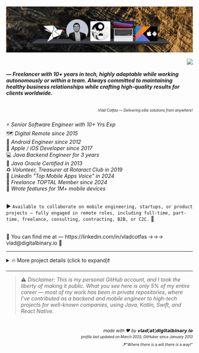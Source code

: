 [![Top Header](https://github.com/vlad-cotfas/vlad-cotfas/blob/main/extras/zen-header-crop-tiny.png)](https://digitalbinary.io)

<p align="right">
  <img src="https://komarev.com/ghpvc/?username=cotfas&color=red&base=100000" />
</p>

<b>
<i>
— Freelancer with 10+ years in tech, highly adaptable while working autonomously or within a team. Always committed to maintaining healthy business relationships while crafting high-quality results for clients worldwide.
</i>
</b>

##
<div dir="rtl"><sub><sup><i>!Vlad Cotfas — Delivering elite solutions from anywhere</i></sup></sub></div>

<br />
⚡ <i>Senior Software Engineer with 10+ Yrs Exp<br /></i>
🗺️ <i>Digital Remote since 2015<br /></i>
🤖 <i>Android Engineer since 2012<br /></i>
📱 <i>Apple / iOS Developer since 2017<br /></i>
💻 <i>Java Backend Engineer for 3 years<br /></i>
🏅 <i>Java Oracle Certified in 2013<br /></i>
♻️ <i>Volunteer, Treasurer at Rotaract Club in 2019<br /></i>
📲 <i>LinkedIn "Top Mobile Apps Voice" in 2024<br /></i>
💯 <i>Freelance TOPTAL Member since 2024<br /></i>
🧩 <i>Wrote features for 1M+ mobile devices<br /></i>
<br />

► `Available to collaborate on mobile engineering, startups, or product projects — fully engaged in remote roles, including full-time, part-time, freelance, consulting, contracting, B2B, or C2C.` 💯<br />

<br />
📍 You can find me at — https://linkedin.com/in/vladcotfas →→→ vlad@digitalbinary.io 📩<br />

<!--
<details><summary>🤝 𝗥𝗲𝗰𝗼𝗺𝗺𝗲𝗻𝗱𝗮𝘁𝗶𝗼𝗻 (click to expand)</summary>
<br />
<i>
<p align="justify">
<code>Gabriel M. (Founder and Owner) — “Cotfas has a passion for technologies Java and Android and excels at business oriented problem solving. He was able to walk into a position working on a very complex, enterprise sized application and make an immediate contribution to our team. He always had a grasp of what he should be working on and tackled his tasks in a quick and thorough manner. Cotfas was able to meet every rigid deadline put to him and always maintained an upbeat and motivated attitude. He is always studying up on new technologies and ready to share his findings with his team. He is always willing to help other developers solve problems and mentor junior programmers in an effective way. You can always count on him to contribute thoughtful design ideas and comprehensive solutions. He truly takes pride in his work and always writes eloquent and clean code. Cotfas is truly an asset to whatever company he works for.”</code>
</p>
</i>
</details>
-->



<!--
⚡️ 𝘞𝘪𝘵𝘩 𝟭𝟬+ 𝙮𝙚𝙖𝙧𝙨 𝘰𝘧 𝘤𝘰𝘮𝘮𝘦𝘳𝘤𝘪𝘢𝘭 𝘦𝘹𝘱𝘦𝘳𝘪𝘦𝘯𝘤𝘦 𝘱𝘳𝘰𝘷𝘪𝘥𝘪𝘯𝘨 𝘩𝘪𝘨𝘩-𝘲𝘶𝘢𝘭𝘪𝘵𝘺 𝘴𝘰𝘧𝘵𝘸𝘢𝘳𝘦 𝘴𝘰𝘭𝘶𝘵𝘪𝘰𝘯𝘴 𝘧𝘰𝘳 𝘣𝘶𝘴𝘪𝘯𝘦𝘴𝘴𝘦𝘴 𝘵𝘩𝘢𝘵 𝘯𝘦𝘦𝘥 𝘵𝘰 𝘴𝘰𝘭𝘷𝘦 𝘳𝘦𝘢𝘭-𝘭𝘪𝘧𝘦 𝘱𝘳𝘰𝘣𝘭𝘦𝘮𝘴 𝘸𝘰𝘳𝘭𝘥𝘸𝘪𝘥𝘦🌍.

🔰 𝘚𝘵𝘢𝘳𝘵𝘦𝘥 𝘮𝘺 𝘤𝘢𝘳𝘦𝘦𝘳 𝘪𝘯 𝟮𝟬𝟭𝟮 𝘢𝘴 𝘢𝘯 𝘈𝘯𝘥𝘳𝘰𝘪𝘥 𝘌𝘯𝘨𝘪𝘯𝘦𝘦𝘳 𝘪𝘯 𝘵𝘩𝘦 𝘢𝘶𝘵𝘰𝘮𝘰𝘵𝘪𝘷𝘦 𝘪𝘯𝘥𝘶𝘴𝘵𝘳𝘺 𝘧𝘰𝘳 𝘎𝘦𝘳𝘮𝘢𝘯 𝘤𝘰𝘮𝘱𝘢𝘯𝘪𝘦𝘴, 𝘸𝘩𝘦𝘳𝘦 𝘐 𝘱𝘰𝘭𝘪𝘴𝘩𝘦𝘥 𝘮𝘺 𝘱𝘳𝘰𝘨𝘳𝘢𝘮𝘮𝘪𝘯𝘨 𝘴𝘬𝘪𝘭𝘭𝘴 𝘶𝘯𝘵𝘪𝘭 𝟮𝟬𝟭𝟱. 𝘈𝘵 𝘵𝘩𝘢𝘵 𝘱𝘰𝘪𝘯𝘵, 𝘐 𝘳𝘦𝘢𝘭𝘪𝘴𝘦𝘥 𝘐 𝘸𝘢𝘯𝘵𝘦𝘥 𝘵𝘰 𝘢𝘥𝘷𝘢𝘯𝘤𝘦 𝘪𝘯 𝘮𝘺 𝘥𝘦𝘷𝘦𝘭𝘰𝘱𝘮𝘦𝘯𝘵 𝘱𝘢𝘵𝘩, 𝘴𝘰 𝘐 𝘤𝘳𝘦𝘢𝘵𝘦𝘥 𝘵𝘸𝘰 𝘈𝘯𝘥𝘳𝘰𝘪𝘥 𝘢𝘱𝘱𝘴: 𝘰𝘯𝘦 𝘸𝘪𝘵𝘩 𝘧𝘪𝘯𝘢𝘯𝘤𝘦 𝘮𝘢𝘯𝘢𝘨𝘦𝘮𝘦𝘯𝘵, 𝘵𝘰 𝘨𝘢𝘪𝘯 𝘮𝘰𝘳𝘦 𝘤𝘰𝘯𝘵𝘳𝘰𝘭 𝘰𝘷𝘦𝘳 𝘮𝘺 𝘧𝘪𝘯𝘢𝘯𝘤𝘦𝘴, 𝘢𝘯𝘥 𝘢𝘯𝘰𝘵𝘩𝘦𝘳 𝘧𝘰𝘳 𝘥𝘢𝘪𝘭𝘺 𝘪𝘯𝘴𝘱𝘪𝘳𝘢𝘵𝘪𝘰𝘯𝘢𝘭 𝘲𝘶𝘰𝘵𝘦𝘴, 𝘸𝘩𝘪𝘤𝘩 𝘨𝘢𝘪𝘯𝘦𝘥 𝟯𝟴𝙠+ 𝙞𝙣𝙨𝙩𝙖𝙡𝙡𝙨.

🧩 𝘈𝘥𝘥𝘪𝘵𝘪𝘰𝘯𝘢𝘭𝘭𝘺, 𝘐 𝘩𝘢𝘷𝘦 𝘸𝘰𝘳𝘬𝘦𝘥 𝘢𝘴 𝘢 𝙛𝙧𝙚𝙚𝙡𝙖𝙣𝙘𝙚𝙧 𝙖𝙣𝙙 𝙘𝙤𝙣𝙨𝙪𝙡𝙩𝙖𝙣𝙩 𝘰𝘯 𝘭𝘢𝘳𝘨𝘦-𝘴𝘤𝘢𝘭𝘦 𝘱𝘳𝘰𝘫𝘦𝘤𝘵𝘴 𝘢𝘤𝘳𝘰𝘴𝘴 𝘷𝘢𝘳𝘪𝘰𝘶𝘴 𝘪𝘯𝘥𝘶𝘴𝘵𝘳𝘪𝘦𝘴:
- 𝘏𝘦𝘢𝘭𝘵𝘩𝘤𝘢𝘳𝘦: 𝘥𝘦𝘷𝘦𝘭𝘰𝘱𝘦𝘥 𝘤𝘰𝘮𝘱𝘭𝘦𝘹 𝘴𝘰𝘧𝘵𝘸𝘢𝘳𝘦 𝘴𝘰𝘭𝘶𝘵𝘪𝘰𝘯𝘴 𝘰𝘯 𝘢 𝘮𝘢𝘫𝘰𝘳 𝘴𝘤𝘢𝘭𝘦 𝘧𝘰𝘳 𝙘𝙤𝙧𝙥𝙤𝙧𝙖𝙩𝙞𝙤𝙣𝙨 𝙬𝙞𝙩𝙝 𝟭𝟬𝙠+ 𝙚𝙢𝙥𝙡𝙤𝙮𝙚𝙚𝙨.
- 𝘌𝘮𝘦𝘳𝘨𝘦𝘯𝘤𝘺 𝘚𝘖𝘚: 𝘨𝘢𝘪𝘯𝘦𝘥 𝘦𝘹𝘵𝘦𝘯𝘴𝘪𝘷𝘦 𝘬𝘯𝘰𝘸𝘭𝘦𝘥𝘨𝘦 𝘪𝘯 𝘊𝘩𝘢𝘵, 𝘊𝘢𝘮𝘦𝘳𝘢, 𝘎𝘦𝘰-𝘧𝘦𝘯𝘤𝘪𝘯𝘨 𝘢𝘯𝘥 𝘓𝘰𝘤𝘢𝘵𝘪𝘰𝘯 𝘴𝘦𝘳𝘷𝘪𝘤𝘦𝘴, 𝙙𝙚𝙨𝙞𝙜𝙣𝙚𝙙 𝙖 𝙛𝙪𝙣𝙘𝙩𝙞𝙤𝙣𝙖𝙡 𝙖𝙧𝙘𝙝𝙞𝙩𝙚𝙘𝙩𝙪𝙧𝙚, 𝘤𝘳𝘦𝘢𝘵𝘦𝘥 𝘢𝘯 𝘪𝘮𝘱𝘭𝘦𝘮𝘦𝘯𝘵𝘢𝘵𝘪𝘰𝘯 𝘱𝘭𝘢𝘯, 𝘢𝘯𝘥 𝘤𝘰𝘰𝘳𝘥𝘪𝘯𝘢𝘵𝘦𝘥 𝘵𝘩𝘦 𝘱𝘳𝘰𝘫𝘦𝘤𝘵 𝘥𝘦𝘭𝘪𝘷𝘦𝘳𝘢𝘣𝘭𝘦𝘴 𝘢𝘯𝘥 𝘵𝘩𝘦 𝘵𝘦𝘢𝘮 𝘦𝘧𝘧𝘰𝘳𝘵𝘴.
- 𝘉𝘶𝘴𝘪𝘯𝘦𝘴𝘴 𝘕𝘦𝘸𝘴: 𝘸𝘰𝘳𝘬𝘦𝘥 𝘰𝘯 𝘢𝘯 𝘈𝘯𝘥𝘳𝘰𝘪𝘥 𝘢𝘱𝘱 𝘵𝘩𝘢𝘵 𝘢𝘤𝘩𝘪𝘦𝘷𝘦𝘥 𝟱𝟬𝟬𝗸+ 𝙙𝙤𝙬𝙣𝙡𝙤𝙖𝙙𝙨.
- 𝘚𝘦𝘳𝘷𝘪𝘤𝘦 𝘱𝘳𝘰𝘷𝘪𝘥𝘦𝘳 𝘪𝘯 𝘵𝘩𝘦 𝘗𝘦𝘵 𝘢𝘯𝘥 𝘖𝘸𝘯𝘦𝘳 𝘴𝘦𝘤𝘵𝘰𝘳: 𝘥𝘦𝘷𝘦𝘭𝘰𝘱𝘦𝘥 𝘤𝘰𝘮𝘱𝘭𝘦𝘹 𝘮𝘰𝘣𝘪𝘭𝘦 𝘼𝙣𝙙𝙧𝙤𝙞𝙙 𝙖𝙣𝙙 𝙞𝙊𝙎 𝙛𝙚𝙖𝙩𝙪𝙧𝙚𝙨 𝙪𝙨𝙚𝙙 𝙗𝙮 𝟭𝙈+ 𝙪𝙨𝙚𝙧𝙨 𝙬𝙤𝙧𝙡𝙙𝙬𝙞𝙙𝙚, 𝘸𝘰𝘳𝘬𝘦𝘥 𝘵𝘩𝘳𝘰𝘶𝘨𝘩 𝘢𝘭𝘭 𝘱𝘳𝘰𝘤𝘦𝘴𝘴𝘦𝘴 𝘧𝘳𝘰𝘮 𝘐𝘗 𝘵𝘰 𝘥𝘦𝘷𝘦𝘭𝘰𝘱𝘮𝘦𝘯𝘵, 𝘵𝘦𝘴𝘵𝘪𝘯𝘨, 𝘗𝘙, 𝘘𝘈, 𝘱𝘳𝘰𝘥𝘶𝘤𝘵𝘪𝘰𝘯, 𝘳𝘦𝘭𝘦𝘢𝘴𝘪𝘯𝘨 𝘧𝘦𝘢𝘵𝘶𝘳𝘦𝘴 𝘪𝘯𝘤𝘳𝘦𝘮𝘦𝘯𝘵𝘢𝘭𝘭𝘺, 𝘢𝘯𝘥 𝘮𝘰𝘯𝘪𝘵𝘰𝘳𝘦𝘥 𝘦𝘢𝘤𝘩 𝘴𝘵𝘦𝘱 𝘵𝘰 𝘦𝘯𝘴𝘶𝘳𝘦 𝘢𝘭𝘭 𝘣𝘶𝘴𝘪𝘯𝘦𝘴𝘴 𝘳𝘦𝘲𝘶𝘪𝘳𝘦𝘮𝘦𝘯𝘵𝘴 𝘸𝘦𝘳𝘦 𝘮𝘦𝘵.


##

<br />
📍 𝗠𝘆 𝘀𝗸𝗶𝗹𝗹 𝘀𝗲𝘁 𝗶𝘀:<br />
✅ 𝘛𝘦𝘤𝘩𝘯𝘰𝘭𝘰𝘨𝘪𝘦𝘴: 𝘈𝘯𝘥𝘳𝘰𝘪𝘥, 𝘑𝘢𝘷𝘢, 𝘒𝘰𝘵𝘭𝘪𝘯, 𝘪𝘖𝘚, 𝘖𝘣𝘫𝘦𝘤𝘵𝘪𝘷𝘦-𝘊, 𝘚𝘸𝘪𝘧𝘵, 𝘙𝘦𝘢𝘤𝘵 𝘕𝘢𝘵𝘪𝘷𝘦, 𝘚𝘦𝘤𝘶𝘳𝘪𝘵𝘺, 𝘋𝘢𝘵𝘢𝘣𝘢𝘴𝘦, 𝘉𝘢𝘤𝘬𝘦𝘯𝘥, 𝘜𝘐/𝘜𝘟, 𝘙𝘦𝘴𝘵 𝘈𝘗𝘐, 𝘔𝘶𝘭𝘵𝘪-𝘛𝘩𝘳𝘦𝘢𝘥𝘪𝘯𝘨, 𝘜𝘯𝘪𝘵 𝘛𝘦𝘴𝘵𝘪𝘯𝘨.<br />
✅ 𝘚𝘰𝘧𝘵𝘸𝘢𝘳𝘦 𝘈𝘳𝘤𝘩𝘪𝘵𝘦𝘤𝘵𝘶𝘳𝘦: 𝘋𝘦𝘱𝘦𝘯𝘥𝘦𝘯𝘤𝘺 𝘐𝘯𝘫𝘦𝘤𝘵𝘪𝘰𝘯, 𝘊𝘭𝘦𝘢𝘯 𝘊𝘰𝘥𝘦, 𝘔𝘝𝘝𝘔, 𝘔𝘝𝘊, 𝘔𝘝𝘗, 𝘖𝘖𝘗, 𝘚𝘖𝘓𝘐𝘋, 𝘊𝘐/𝘊𝘋.<br />
✅ 𝘊𝘐 / 𝘊𝘋: 𝘋𝘰𝘤𝘬𝘦𝘳, 𝘑𝘦𝘯𝘬𝘪𝘯𝘴, 𝘎𝘪𝘵𝘏𝘶𝘣, 𝘎𝘪𝘵𝘓𝘢𝘣, 𝘉𝘪𝘵𝘉𝘶𝘤𝘬𝘦𝘵, 𝘚𝘝𝘕, 𝘎𝘐𝘛.<br />
✅ 𝘖𝘚: 𝘞𝘪𝘯𝘥𝘰𝘸𝘴, 𝘓𝘪𝘯𝘶𝘹, 𝘔𝘢𝘤 𝘖𝘚 𝘟.<br />
<br />
<details><summary>⚒️ 𝗖𝘂𝗿𝗿𝗲𝗻𝘁 𝗧𝗼𝗼𝗹𝘀 (click to expand)</summary>
<br />
✅ 𝘋𝘦𝘷𝘦𝘭𝘰𝘱𝘮𝘦𝘯𝘵 𝘛𝘰𝘰𝘭𝘴: 𝘈𝘯𝘥𝘳𝘰𝘪𝘥 𝘚𝘵𝘶𝘥𝘪𝘰, 𝘐𝘯𝘵𝘦𝘭𝘭𝘪𝘑 𝘐𝘋𝘌𝘈, 𝘟𝘤𝘰𝘥𝘦 𝘐𝘋𝘌, 𝘎𝘐𝘛, 𝘑𝘦𝘯𝘬𝘪𝘯𝘴, 𝘉𝘪𝘵𝘉𝘶𝘤𝘬𝘦𝘵, 𝘎𝘪𝘵𝘓𝘢𝘣, 𝘎𝘪𝘵𝘏𝘶𝘣, 𝘑𝘪𝘳𝘢, 𝘚𝘭𝘢𝘤𝘬, 𝘎𝘰𝘰𝘨𝘭𝘦 𝘔𝘦𝘦𝘵, 𝘛𝘦𝘢𝘮𝘴.<br />
✅ 𝘌𝘹𝘵𝘳𝘢 𝘥𝘦𝘷𝘦𝘭𝘰𝘱𝘮𝘦𝘯𝘵 𝘵𝘰𝘰𝘭𝘴: 𝘊𝘰𝘥𝘦𝘙𝘶𝘯𝘯𝘦𝘳, 𝘪𝘛𝘦𝘳𝘮2, 𝘗𝘳𝘰𝘹𝘺𝘔𝘢𝘯, 𝘚𝘶𝘣𝘭𝘪𝘮𝘦 𝘔𝘦𝘳𝘨𝘦, 𝘚𝘶𝘣𝘭𝘪𝘮𝘦 𝘛𝘦𝘹𝘵, 𝘛𝘰𝘵𝘢𝘭 𝘊𝘰𝘮𝘮𝘢𝘯𝘥𝘦𝘳, 𝘉𝘦𝘺𝘰𝘯𝘥 𝘊𝘰𝘮𝘱𝘢𝘳𝘦, 𝘎𝘦𝘯𝘺𝘮𝘰𝘵𝘪𝘰𝘯, 𝘝𝘪𝘳𝘵𝘶𝘢𝘭𝘉𝘰𝘹, 𝘛𝘢𝘣𝘭𝘦𝘗𝘭𝘶𝘴, 𝘙𝘢𝘱𝘪𝘥𝘈𝘗𝘐.<br />
<br />
</details>

<details><summary>☀️ <b>View More</b> (click to expand)</summary>
<br />
🏆 𝗖𝗲𝗿𝘁𝗶𝗳𝗶𝗰𝗮𝘁𝗶𝗼𝗻𝘀:<br />
_ ► 𝘖𝘳𝘢𝘤𝘭𝘦 𝘑𝘢𝘷𝘢 𝘊𝘦𝘳𝘵𝘪𝘧𝘪𝘤𝘢𝘵𝘪𝘰𝘯, 2013<br />
_ ► 𝘔𝘪𝘤𝘳𝘰𝘴𝘰𝘧𝘵 𝘈𝘱𝘱 𝘏𝘢𝘤𝘬𝘢𝘵𝘩𝘰𝘯, 2013<br />
_ ► 𝘎𝘰𝘰𝘨𝘭𝘦 𝘈𝘥𝘞𝘰𝘳𝘥𝘴 𝘔𝘢𝘳𝘬𝘦𝘵𝘪𝘯𝘨 𝘈𝘤𝘢𝘥𝘦𝘮𝘺, 2014<br />
_ ► 𝘈𝘯𝘥𝘳𝘰𝘪𝘥 𝘋𝘙𝘖𝘐𝘋𝘊𝘖𝘕 𝘐𝘵𝘢𝘭𝘺 𝘏𝘢𝘤𝘬𝘢𝘵𝘩𝘰𝘯, 2015<br />
_ ► 𝘚𝘦𝘤𝘶𝘳𝘪𝘵𝘺 𝘍𝘰𝘶𝘯𝘥𝘢𝘵𝘪𝘰𝘯𝘴 𝘊𝘦𝘳𝘵𝘪𝘧𝘪𝘤𝘢𝘵𝘦, 2022<br />

<br />
🏅 𝗔𝗰𝗵𝗶𝗲𝘃𝗲𝗺𝗲𝗻𝘁𝘀:<br />
_ ► 𝘞𝘰𝘯 1𝘴𝘵 𝘱𝘭𝘢𝘤𝘦 𝘚𝘞14 𝘏𝘢𝘤𝘬𝘢𝘵𝘩𝘰𝘯, 2014<br />
_ ► 𝘈𝘵𝘵𝘦𝘯𝘥𝘦𝘥 𝘝𝘪𝘦𝘯𝘯𝘢 𝘗𝘪𝘰𝘯𝘦𝘦𝘳𝘴, 𝘛𝘦𝘤𝘩 𝘤𝘰𝘯𝘧𝘦𝘳𝘦𝘯𝘤𝘦, 2014<br />
_ ► 𝘈𝘵𝘵𝘦𝘯𝘥𝘦𝘥 𝘗𝘔𝘋𝘢𝘺𝘴, 𝘗𝘳𝘰𝘫𝘦𝘤𝘵 𝘔𝘢𝘯𝘢𝘨𝘦𝘮𝘦𝘯𝘵 𝘦𝘷𝘦𝘯𝘵, 2014<br />
_ ► 𝘝𝘰𝘭𝘶𝘯𝘵𝘦𝘦𝘳, 𝘛𝘳𝘦𝘢𝘴𝘶𝘳𝘦𝘳 @ 𝘙𝘰𝘵𝘢𝘳𝘢𝘤𝘵 𝘊𝘭𝘶𝘣 𝘛𝘎𝘔𝘚, 2019<br />

<br />
🧮 𝗢𝗿𝗴𝗮𝗻𝗶𝘀𝗮𝘁𝗶𝗼𝗻𝗮𝗹:<br />
_ ► 𝘈𝘵𝘵𝘦𝘯𝘵𝘪𝘰𝘯 𝘵𝘰 𝘥𝘦𝘵𝘢𝘪𝘭 𝘢𝘯𝘥 𝘱𝘳𝘰𝘢𝘤𝘵𝘪𝘷𝘦 𝘱𝘳𝘰𝘣𝘭𝘦𝘮-𝘴𝘰𝘭𝘷𝘪𝘯𝘨 𝘢𝘵𝘵𝘪𝘵𝘶𝘥𝘦.<br />
_ ► 𝘘𝘶𝘢𝘭𝘪𝘵𝘺 𝘢𝘯𝘥 𝘣𝘶𝘴𝘪𝘯𝘦𝘴𝘴 𝘳𝘦𝘴𝘶𝘭𝘵𝘴-𝘰𝘳𝘪𝘦𝘯𝘵𝘦𝘥 𝘮𝘪𝘯𝘥𝘴𝘦𝘵, 𝘸𝘰𝘳𝘬𝘪𝘯𝘨 𝘢𝘶𝘵𝘰𝘯𝘰𝘮𝘰𝘶𝘴𝘭𝘺 𝘸/𝘰 𝘮𝘪𝘤𝘳𝘰𝘮𝘢𝘯𝘢𝘨𝘦𝘮𝘦𝘯𝘵.<br />
_ ► 𝘚𝘵𝘳𝘰𝘯𝘨 𝘴𝘦𝘯𝘴𝘦 𝘰𝘧 𝘰𝘸𝘯𝘦𝘳𝘴𝘩𝘪𝘱, 𝘵𝘦𝘢𝘮𝘸𝘰𝘳𝘬, 𝘢𝘥𝘢𝘱𝘵𝘢𝘣𝘪𝘭𝘪𝘵𝘺, 𝘳𝘦𝘴𝘱𝘰𝘯𝘴𝘪𝘣𝘪𝘭𝘪𝘵𝘺, 𝘢𝘤𝘤𝘰𝘶𝘯𝘵𝘢𝘣𝘪𝘭𝘪𝘵𝘺.<br />

<br />
🚧 𝗣𝗿𝗼𝘂𝗱 𝗣𝗿𝗼𝗷𝗲𝗰𝘁 𝗔𝗰𝗵𝗶𝗲𝘃𝗲𝗺𝗲𝗻𝘁:<br />
_ ► 𝘛𝘳𝘢𝘤𝘬𝘱𝘢𝘥 𝘔𝘢𝘤 𝘈𝘱𝘱𝘭𝘪𝘤𝘢𝘵𝘪𝘰𝘯 • 𝘋𝘦𝘷𝘦𝘭𝘰𝘱𝘦𝘥 𝘢 𝘔𝘢𝘤 𝘖𝘚 𝘟 𝘢𝘱𝘱𝘭𝘪𝘤𝘢𝘵𝘪𝘰𝘯 𝘪𝘯 𝘖𝘣𝘫𝘦𝘤𝘵𝘪𝘷𝘦-𝘊 𝘢𝘯𝘥 𝘚𝘸𝘪𝘧𝘵 𝘵𝘰 𝘩𝘢𝘯𝘥𝘭𝘦 𝘮𝘶𝘭𝘵𝘪𝘱𝘭𝘦 𝘵𝘳𝘢𝘤𝘬𝘱𝘢𝘥 𝘨𝘦𝘴𝘵𝘶𝘳𝘦𝘴, 𝘴𝘶𝘤𝘩 𝘢𝘴 𝘤𝘰𝘯𝘵𝘳𝘰𝘭𝘭𝘪𝘯𝘨 𝘴𝘤𝘳𝘦𝘦𝘯 𝘣𝘳𝘪𝘨𝘩𝘵𝘯𝘦𝘴𝘴, 𝘢𝘥𝘫𝘶𝘴𝘵𝘪𝘯𝘨 𝘷𝘰𝘭𝘶𝘮𝘦, 𝘸𝘪𝘯𝘥𝘰𝘸 𝘮𝘢𝘯𝘢𝘨𝘦𝘮𝘦𝘯𝘵, 𝘢𝘯𝘥 𝘻𝘰𝘰𝘮𝘪𝘯𝘨 𝘵𝘩𝘦 𝘴𝘤𝘳𝘦𝘦𝘯 𝘪𝘯/𝘰𝘶𝘵.

<br />
<br />
</details>


-----------------

-->


-----------------

<details><summary>🔥 More project details (click to expand)❗</summary>
  
<br />

<p align=center>
  <b>📱 Projects ⚒️</b>
  </br>
  <sub>💹 <i>Created a Finance Management Android App with account overview, percentage calculations, currency and graphical representation.</i></sub>
  </br>
  <sub>📲 <i>Developed an Android Inspirational Quotes App with daily scheduled notifications, gaining 38k+ installs.</i></sub>
  <!--<sub><i>— While the Quotes App has a spiritual theme, I’m not deeply fanatic; the project gained traction and taught me about startups.</i></sub>-->
</p>

<br />

<!-- App projects -->
<table width="100%">
  <tr>
    <td style="text-align: center;">
      <a href="#" target="_blank">
        <img src="https://github.com/vlad-cotfas/vlad-cotfas/blob/main/extras/CashDividerAndroidApp.png" alt="Cash Divider App" style="width: 100%; max-width: 50%;"/>
      </a>
    </td>
    <td style="text-align: center;">
      <a href="#" target="_blank">
        <img src="https://github.com/vlad-cotfas/vlad-cotfas/blob/main/extras/DailyQuotesApp003.png" alt="Daily Quotes App" style="width: 100%; max-width: 45%;"/>
      </a>
    </td>
  </tr>
</table>




<!-- Stats projects -->
<p align="center">
  <a href="#">
  <img align="center" width="95%" src="https://github.com/vlad-cotfas/vlad-cotfas/blob/main/extras/imgonline-com-ua-twotoone-OPMQ3SBKz3P41LVC---blured-tiny.png"/>
  </a>
</p>

##

</br>

<!-- Android iOS SDK lib -->
<p align=center>
  <b>📷 Android and iOS Camera SDK Library 🗂️</b>
  </br>
  <sub>📲 𝘋𝘦𝘷𝘦𝘭𝘰𝘱𝘦𝘥 𝘢 𝘮𝘰𝘣𝘪𝘭𝘦 𝘢𝘱𝘱 𝘧𝘰𝘳 𝘈𝘯𝘥𝘳𝘰𝘪𝘥 𝘢𝘯𝘥 𝘪𝘖𝘚 𝘶𝘴𝘪𝘯𝘨 𝘯𝘢𝘵𝘪𝘷𝘦 𝘤𝘰𝘥𝘦: 𝘶𝘴𝘦𝘳𝘴 𝘤𝘢𝘯 𝘵𝘢𝘬𝘦 𝘢𝘯𝘥 𝘴𝘵𝘰𝘳𝘦 𝘴𝘦𝘭𝘧𝘪𝘦𝘴 𝘱𝘳𝘪𝘷𝘢𝘵𝘦𝘭𝘺, 𝘢𝘯𝘥 𝘢𝘤𝘤𝘦𝘴𝘴 𝘵𝘩𝘦 𝘨𝘢𝘭𝘭𝘦𝘳𝘺 𝘰𝘯𝘭𝘺 𝘢𝘧𝘵𝘦𝘳 𝘣𝘪𝘰𝘮𝘦𝘵𝘳𝘪𝘤 𝘢𝘶𝘵𝘩𝘦𝘯𝘵𝘪𝘤𝘢𝘵𝘪𝘰𝘯 𝘸𝘪𝘵𝘩 𝘍𝘢𝘤𝘦 𝘐𝘋. 📱📸🔒</sub>
</p>

<p align="center">
  <a href="https://github.com/vlad-cotfas/Mobile-SDK-Camera-Public">
  <img align="center" width="85%" src="https://github.com/user-attachments/assets/db8f3be7-2ddd-4892-9c18-d70c0155f3b3"/>
  </a>
</p>


</br>
<br />
  
<!-- SSLPinning -->
<p align=center>
  <b>🚧 Android Bypass SSL Pinning</b>
  </br>
  <sub><i>Bypassing the SSL Pinning for Twitter/X Android App to see the exchanged data between client-server.</i></sub>
</p>
<br />
<p align="center">
  <a href="https://github.com/vlad-cotfas/Bypass-Android-SSLPinning-MitM">
  <img align="center" width="75%" src="https://github.com/vlad-cotfas/vlad-cotfas/blob/main/extras/BypassAndroidSSLPinning.jpg"/>
  </a>
</p>

</br>

<!-- Android Connector -->
<p align=center>
  <b>🤖 Android Device Connector</b>
  </br>
  <sub><i>𝘊𝘳𝘦𝘢𝘵𝘦𝘥 𝘢 𝘊𝘓𝘐 𝘣𝘢𝘴𝘩 𝘴𝘤𝘳𝘪𝘱𝘵 𝘧𝘰𝘳 𝘔𝘢𝘤 𝘵𝘰 𝘦𝘢𝘴𝘪𝘭𝘺 𝘤𝘰𝘯𝘯𝘦𝘤𝘵 𝘵𝘰 𝘈𝘯𝘥𝘳𝘰𝘪𝘥 𝘴𝘤𝘳𝘦𝘦𝘯 𝘥𝘦𝘷𝘪𝘤𝘦𝘴 𝘳𝘦𝘮𝘰𝘵𝘦𝘭𝘺 𝘷𝘪𝘢 𝘈𝘋𝘉.</i></sub>
</p>
<br />
<p align="center">
  <a href="https://github.com/vlad-cotfas/Android-Device-Connector">
  <img align="center" width="75%" src="https://github.com/user-attachments/assets/0798fc79-8a4e-460b-90f8-ca1c00e36115"/>
  </a>
</p>

</br>

<!-- Total CMD -->
<p align=center>
  <b>💾 Total Commander on Mac OS X</b>
  </br>
  <sub><i>𝘔𝘢𝘥𝘦 𝘵𝘩𝘦 𝘛𝘰𝘵𝘢𝘭 𝘊𝘰𝘮𝘮𝘢𝘯𝘥𝘦𝘳 𝘞𝘪𝘯𝘥𝘰𝘸𝘴 𝘷𝘦𝘳𝘴𝘪𝘰𝘯 𝘸𝘰𝘳𝘬 𝘰𝘯 𝘔𝘢𝘤 𝘖𝘚 𝘟 𝘣𝘺 𝘤𝘳𝘦𝘢𝘵𝘪𝘯𝘨 𝘮𝘺 𝘰𝘸𝘯 𝘟𝘤𝘰𝘥𝘦 𝘢𝘱𝘱𝘭𝘪𝘤𝘢𝘵𝘪𝘰𝘯 𝘢𝘯𝘥 𝘶𝘴𝘪𝘯𝘨 𝘞𝘪𝘯𝘦 𝘊𝘳𝘰𝘴𝘴𝘰𝘷𝘦𝘳.</i></sub>
</p>
<br />
<p align="center">
  <a href="https://github.com/vlad-cotfas/TotalCommander-OSX">
  <img align="center" width="75%" src="https://github.com/vlad-cotfas/vlad-cotfas/blob/main/extras/TotalCommanderOnMac.jpeg"/>
  </a>
</p>


</br>

<!-- iOS Book for Snack -->
<p align=center>
  <b>🍽️ Book for Snack iOS App</b>
  </br>
  <sub><i>𝘈 𝘚𝘸𝘪𝘧𝘵 𝘱𝘳𝘰𝘫𝘦𝘤𝘵 𝘵𝘰 𝘮𝘢𝘯𝘢𝘨𝘦 𝘙𝘦𝘴𝘵𝘢𝘶𝘳𝘢𝘯𝘵𝘴 𝘧𝘰𝘰𝘥.</i></sub>
</p>

<p align="center">
  <a href="https://github.com/vlad-cotfas/BookForSnack-iOS">
  <img align="center" width="75%" src="https://github.com/vlad-cotfas/vlad-cotfas/blob/main/extras/book-for-snack-screenshot-tiny.png"/>
  </a>
</p>


<!-- Trackpad App -->
<p align=center>
  <b>💻 Trackpad Mac Application (private source-code)</b>
  </br>
  <sub><i>𝘋𝘦𝘷𝘦𝘭𝘰𝘱𝘦𝘥 𝘢 𝘔𝘢𝘤 𝘖𝘚 𝘟 𝘢𝘱𝘱𝘭𝘪𝘤𝘢𝘵𝘪𝘰𝘯 𝘪𝘯 𝘖𝘣𝘫𝘦𝘤𝘵𝘪𝘷𝘦-𝘊 𝘢𝘯𝘥 𝘚𝘸𝘪𝘧𝘵 𝘵𝘰 𝘩𝘢𝘯𝘥𝘭𝘦 𝘮𝘶𝘭𝘵𝘪𝘱𝘭𝘦 𝘵𝘳𝘢𝘤𝘬𝘱𝘢𝘥 𝘨𝘦𝘴𝘵𝘶𝘳𝘦𝘴, </br>
    𝘴𝘶𝘤𝘩 𝘢𝘴 𝘤𝘰𝘯𝘵𝘳𝘰𝘭𝘭𝘪𝘯𝘨 𝘴𝘤𝘳𝘦𝘦𝘯 𝘣𝘳𝘪𝘨𝘩𝘵𝘯𝘦𝘴𝘴, 𝘢𝘥𝘫𝘶𝘴𝘵𝘪𝘯𝘨 𝘷𝘰𝘭𝘶𝘮𝘦, 𝘸𝘪𝘯𝘥𝘰𝘸 𝘮𝘢𝘯𝘢𝘨𝘦𝘮𝘦𝘯𝘵, 𝘢𝘯𝘥 𝘻𝘰𝘰𝘮𝘪𝘯𝘨 𝘵𝘩𝘦 𝘴𝘤𝘳𝘦𝘦𝘯 𝘪𝘯/𝘰𝘶𝘵.</i></sub>
</p>

<p align="center">
  <a href="#">
  <img align="center" width="75%" src="https://github.com/vlad-cotfas/vlad-cotfas/blob/main/extras/trackpad-app-corr-tiny.png"/>
  </a>
</p>

</br>

</details>



-----------------
> ⚠️ <i>Disclaimer: This is my personal GitHub account, and I took the liberty of making it public. What you see here is only 5% of my entire career — most of my work has been in private repositories, where I’ve contributed as a backend and mobile engineer to high-tech projects for well-known companies, using Java, Kotlin, Swift, and React Native.</i>

</br>

<div dir="rtl"><sub><i>made with ❤️ by 𝙫𝙡𝙖𝙙[𝙖𝙩]𝙙𝙞𝙜𝙞𝙩𝙖𝙡𝙗𝙞𝙣𝙖𝙧𝙮.𝙞𝙤</i></sub></div>
<div dir="rtl"><sub><sup><i>profile last updated on March 2025, GitHuber since January 2013</i></sup></sub></div>
<div dir="rtl"><sub><sup>"!𝘞𝘩𝘦𝘳𝘦 𝘵𝘩𝘦𝘳𝘦 𝘪𝘴 𝘢 𝘸𝘪𝘭𝘭 𝘵𝘩𝘦𝘳𝘦 𝘪𝘴 𝘢 𝘸𝘢𝘺"🪁</sup></sub></div>

